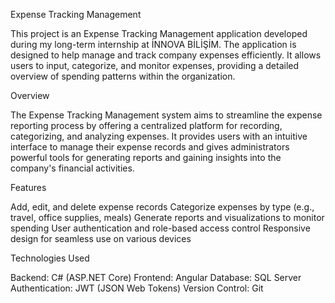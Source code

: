 Expense Tracking Management

This project is an Expense Tracking Management application developed during my long-term internship at İNNOVA BİLİŞİM. The application is designed to help manage and track company expenses efficiently. It allows users to input, categorize, and monitor expenses, providing a detailed overview of spending patterns within the organization.

Overview

The Expense Tracking Management system aims to streamline the expense reporting process by offering a centralized platform for recording, categorizing, and analyzing expenses. It provides users with an intuitive interface to manage their expense records and gives administrators powerful tools for generating reports and gaining insights into the company's financial activities.


Features

Add, edit, and delete expense records
Categorize expenses by type (e.g., travel, office supplies, meals)
Generate reports and visualizations to monitor spending
User authentication and role-based access control
Responsive design for seamless use on various devices


Technologies Used

Backend: C# (ASP.NET Core)
Frontend: Angular
Database: SQL Server
Authentication: JWT (JSON Web Tokens)
Version Control: Git
